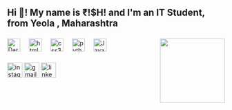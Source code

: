 <h2>Hi 👋! My name is ₹!$H! and I'm an IT Student, from Yeola , Maharashtra</h2>

###

###

<img align="right" height="150" src="https://imgs.search.brave.com/ttkaDCaH0IbLY99Dcq7jdfWm2F9Nw3MNHc4fCeN9F8M/rs:fit:860:0:0/g:ce/aHR0cHM6Ly9naWZk/Yi5jb20vaW1hZ2Vz/L2hpZ2gvYW5pbWUt/Ym95LWlkay1zZW55/dXUtZmZ4eXQ1ajBw/ZzBncjRqOS5naWY.gif" />

###

<div align="left">
  <img src="https://imgs.search.brave.com/yo-oXf0wRJBGOC8tadGB-arOIEeryon8RW4CyWy2nM4/rs:fit:860:0:0/g:ce/aHR0cHM6Ly93d3cu/bG9nby53aW5lL2Ev/bG9nby9EYXJ0Xyhw/cm9ncmFtbWluZ19s/YW5ndWFnZSkvRGFy/dF8ocHJvZ3JhbW1p/bmdfbGFuZ3VhZ2Up/LUxvZ28ud2luZS5z/dmc.svg" height="30" alt="Dart"  />
  <img width="12" />
  <img src="https://cdn.jsdelivr.net/gh/devicons/devicon/icons/html5/html5-original.svg" height="30" alt="html5"  />
  <img width="12" />
  <img src="https://cdn.jsdelivr.net/gh/devicons/devicon/icons/css3/css3-original.svg" height="30" alt="css3"  />
  <img width="12" />
  <img src="https://cdn.jsdelivr.net/gh/devicons/devicon/icons/python/python-original.svg" height="30" alt="python"  />
  <img width="12" />
  <img src="https://imgs.search.brave.com/oZSRmG5qkanEOt0b7iMcOx0_3_RBR_djEhoWSJvnJXA/rs:fit:860:0:0/g:ce/aHR0cHM6Ly9jZG4u/d29ybGR2ZWN0b3Js/b2dvLmNvbS9sb2dv/cy9qYXZhLnN2Zw.svg" height="30" alt="Java"  />
</div>

###

<div align="left">
  <img src="https://img.shields.io/static/v1?message=Instagram&logo=instagram&label=&color=E4405F&logoColor=white&labelColor=&style=for-the-badge" height="35" alt="instagram logo"  />
  <img src="https://img.shields.io/static/v1?message=Gmail&logo=gmail&label=&color=D14836&logoColor=white&labelColor=&style=for-the-badge" height="35" alt="gmail logo"  />
  <img src="https://img.shields.io/static/v1?message=LinkedIn&logo=linkedin&label=&color=0077B5&logoColor=white&labelColor=&style=for-the-badge" height="35" alt="linkedin logo"  />
</div>

###

<br clear="both">

###
